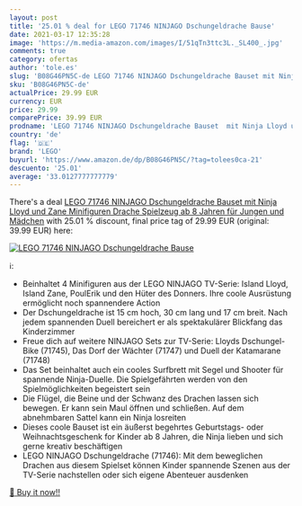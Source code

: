 ```yaml
---
layout: post
title: '25.01 % deal for LEGO 71746 NINJAGO Dschungeldrache Bause'
date: 2021-03-17 12:35:28
image: 'https://m.media-amazon.com/images/I/51qTn3ttc3L._SL400_.jpg'
comments: true
category: ofertas
author: 'tole.es'
slug: 'B08G46PN5C-de LEGO 71746 NINJAGO Dschungeldrache Bauset mit Ninja Lloyd...'
sku: 'B08G46PN5C-de'
actualPrice: 29.99 EUR
currency: EUR
price: 29.99
comparePrice: 39.99 EUR
prodname: 'LEGO 71746 NINJAGO Dschungeldrache Bauset  mit Ninja Lloyd und Zane Minifiguren  Drache Spielzeug ab 8 Jahren für Jungen und Mädchen'
country: 'de'
flag: '🇩🇪'
brand: 'LEGO'
buyurl: 'https://www.amazon.de/dp/B08G46PN5C/?tag=tolees0ca-21'
descuento: '25.01'
average: '33.0127777777779'
---
```


There's a deal [LEGO 71746 NINJAGO Dschungeldrache Bauset  mit Ninja Lloyd und Zane Minifiguren  Drache Spielzeug ab 8 Jahren für Jungen und Mädchen](https://www.amazon.de/dp/B08G46PN5C/?tag=tolees0ca-21)  with  25.01 % discount, final price tag of  29.99 EUR (original: 39.99 EUR) here:

[![LEGO 71746 NINJAGO Dschungeldrache Bause](https://m.media-amazon.com/images/I/51qTn3ttc3L._SL400_.jpg)](https://www.amazon.de/dp/B08G46PN5C/?tag=tolees0ca-21)

ℹ️:

- Beinhaltet 4 Minifiguren aus der LEGO NINJAGO TV-Serie: Island Lloyd, Island Zane, PoulErik und den Hüter des Donners. Ihre coole Ausrüstung ermöglicht noch spannendere Action
- Der Dschungeldrache ist 15 cm hoch, 30 cm lang und 17 cm breit. Nach jedem spannenden Duell bereichert er als spektakulärer Blickfang das Kinderzimmer
- Freue dich auf weitere NINJAGO Sets zur TV-Serie: Lloyds Dschungel-Bike (71745), Das Dorf der Wächter (71747) und Duell der Katamarane (71748)
- Das Set beinhaltet auch ein cooles Surfbrett mit Segel und Shooter für spannende Ninja-Duelle. Die Spielgefährten werden von den Spielmöglichkeiten begeistert sein
- Die Flügel, die Beine und der Schwanz des Drachen lassen sich bewegen. Er kann sein Maul öffnen und schließen. Auf dem abnehmbaren Sattel kann ein Ninja losreiten
- Dieses coole Bauset ist ein äußerst begehrtes Geburtstags- oder Weihnachtsgeschenk for Kinder ab 8 Jahren, die Ninja lieben und sich gerne kreativ beschäftigen
- LEGO NINJAGO Dschungeldrache (71746): Mit dem beweglichen Drachen aus diesem Spielset können Kinder spannende Szenen aus der TV-Serie nachstellen oder sich eigene Abenteuer ausdenken

[🛒 Buy it now!!](https://www.amazon.de/dp/B08G46PN5C/?tag=tolees0ca-21)
